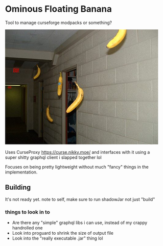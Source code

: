 Ominous Floating Banana
=======================

Tool to manage curseforge modpacks or something?

![high constrast banana (scary)](./crap/banana.jpg)

Uses CurseProxy https://curse.nikky.moe/ and interfaces with it using a super shitty graphql client i slapped together lol

Focuses on being pretty lightweight without much "fancy" things in the implementation.

## Building

It's not ready yet. note to self, make sure to run shadowJar not just "build"

### things to look in to

* Are there any "simple" graphql libs i can use, instead of my crappy handrolled one
* Look into proguard to shrink the size of output file
* Look into the "really executable .jar" thing lol